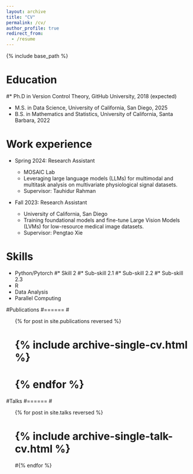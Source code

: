 ```yaml
---
layout: archive
title: "CV"
permalink: /cv/
author_profile: true
redirect_from:
  - /resume
---
```


{% include base_path %}

Education
======
#* Ph.D in Version Control Theory, GitHub University, 2018 (expected)
* M.S. in Data Science, University of California, San Diego, 2025
* B.S. in Mathematics and Statistics, University of California, Santa Barbara, 2022

Work experience
======
* Spring 2024: Research Assistant
  * MOSAIC Lab
  * Leveraging large language models (LLMs) for multimodal and multitask analysis on multivariate physiological signal datasets.
  * Supervisor: Tauhidur Rahman

* Fall 2023: Research Assistant
  * University of California, San Diego
  * Training foundational models and fine-tune Large Vision Models (LVMs) for low-resource medical image datasets.
  * Supervisor: Pengtao Xie


Skills
======
* Python/Pytorch
#* Skill 2
  #* Sub-skill 2.1
  #* Sub-skill 2.2
  #* Sub-skill 2.3
* R
* Data Analysis
* Parallel Computing
  
#Publications
#======
  #<ul>{% for post in site.publications reversed %}
   # {% include archive-single-cv.html %}
 # {% endfor %}</ul>
  
#Talks
#======
  #<ul>{% for post in site.talks reversed %}
   # {% include archive-single-talk-cv.html  %}
  #{% endfor %}</ul>
  
